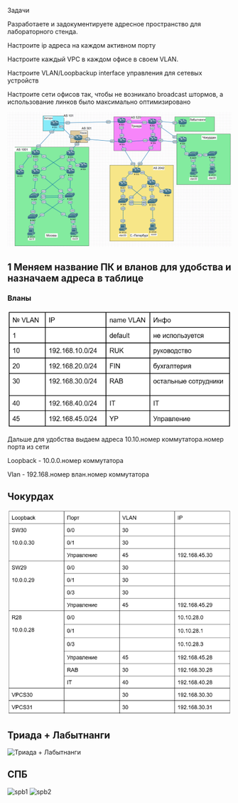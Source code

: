 Задачи

Разработаете и задокументируете адресное пространство для лабораторного стенда.

Настроите ip адреса на каждом активном порту

Настроите каждый VPC в каждом офисе в своем VLAN.

Настроите VLAN/Loopbackup interface управления для сетевых устройств

Настроите сети офисов так, чтобы не возникало broadcast штормов, а использование линков было максимально оптимизировано


![alt text](1.png)

## 1 Меняем название ПК и вланов для удобства и назначаем адреса в таблице

### Вланы
![alt text](vlan.png)

Дальше для удобства выдаем адреса 10.10.номер коммутатора.номер порта из сети

Loopback - 10.0.0.номер коммутатора

Vlan - 192.168.номер влан.номер коммутатора

## Чокурдах

![alt text](чук.png)

## Триада + Лабытнанги

![Триада + Лабытнанги](https://github.com/user-attachments/assets/f770e2bc-6b58-43c2-9241-429b0daa8de2)


##  СПБ

![spb1](https://github.com/user-attachments/assets/3b90816a-9590-4e04-bd1c-3a939af94b3c)
![spb2](https://github.com/user-attachments/assets/2e0b7f91-b037-4c71-a8a4-432b05f37320)

